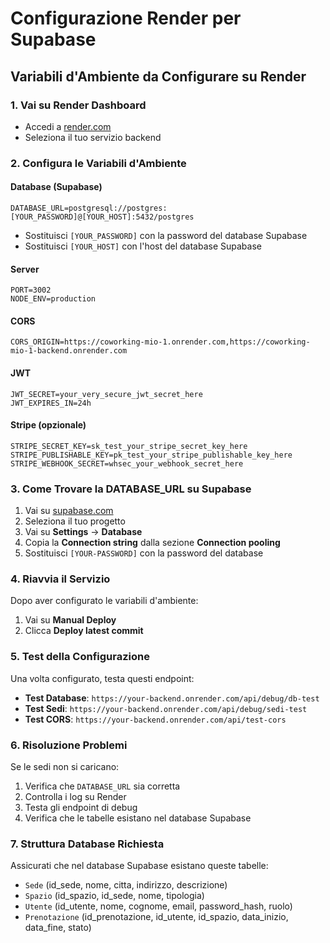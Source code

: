 # Configurazione Render per Supabase

## Variabili d'Ambiente da Configurare su Render

### 1. Vai su Render Dashboard
- Accedi a [render.com](https://render.com)
- Seleziona il tuo servizio backend

### 2. Configura le Variabili d'Ambiente

#### **Database (Supabase)**
```
DATABASE_URL=postgresql://postgres:[YOUR_PASSWORD]@[YOUR_HOST]:5432/postgres
```
- Sostituisci `[YOUR_PASSWORD]` con la password del database Supabase
- Sostituisci `[YOUR_HOST]` con l'host del database Supabase

#### **Server**
```
PORT=3002
NODE_ENV=production
```

#### **CORS**
```
CORS_ORIGIN=https://coworking-mio-1.onrender.com,https://coworking-mio-1-backend.onrender.com
```

#### **JWT**
```
JWT_SECRET=your_very_secure_jwt_secret_here
JWT_EXPIRES_IN=24h
```

#### **Stripe (opzionale)**
```
STRIPE_SECRET_KEY=sk_test_your_stripe_secret_key_here
STRIPE_PUBLISHABLE_KEY=pk_test_your_stripe_publishable_key_here
STRIPE_WEBHOOK_SECRET=whsec_your_webhook_secret_here
```

### 3. Come Trovare la DATABASE_URL su Supabase

1. Vai su [supabase.com](https://supabase.com)
2. Seleziona il tuo progetto
3. Vai su **Settings** → **Database**
4. Copia la **Connection string** dalla sezione **Connection pooling**
5. Sostituisci `[YOUR-PASSWORD]` con la password del database

### 4. Riavvia il Servizio

Dopo aver configurato le variabili d'ambiente:
1. Vai su **Manual Deploy**
2. Clicca **Deploy latest commit**

### 5. Test della Configurazione

Una volta configurato, testa questi endpoint:

- **Test Database**: `https://your-backend.onrender.com/api/debug/db-test`
- **Test Sedi**: `https://your-backend.onrender.com/api/debug/sedi-test`
- **Test CORS**: `https://your-backend.onrender.com/api/test-cors`

### 6. Risoluzione Problemi

Se le sedi non si caricano:
1. Verifica che `DATABASE_URL` sia corretta
2. Controlla i log su Render
3. Testa gli endpoint di debug
4. Verifica che le tabelle esistano nel database Supabase

### 7. Struttura Database Richiesta

Assicurati che nel database Supabase esistano queste tabelle:
- `Sede` (id_sede, nome, citta, indirizzo, descrizione)
- `Spazio` (id_spazio, id_sede, nome, tipologia)
- `Utente` (id_utente, nome, cognome, email, password_hash, ruolo)
- `Prenotazione` (id_prenotazione, id_utente, id_spazio, data_inizio, data_fine, stato)
